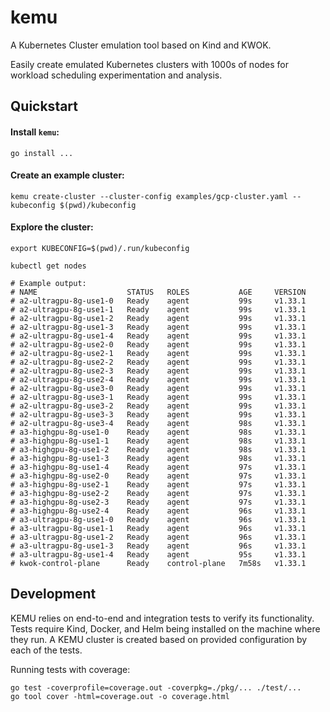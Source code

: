 # kemu
A Kubernetes Cluster emulation tool based on Kind and KWOK.

Easily create emulated Kubernetes clusters with 1000s of nodes
for workload scheduling experimentation and analysis.

## Quickstart
#### Install `kemu`:
```shell
go install ...
```

#### Create an example cluster:
```shell
kemu create-cluster --cluster-config examples/gcp-cluster.yaml --kubeconfig $(pwd)/kubeconfig
```

#### Explore the cluster:
```shell
export KUBECONFIG=$(pwd)/.run/kubeconfig

kubectl get nodes

# Example output:
# NAME                    STATUS   ROLES           AGE     VERSION
# a2-ultragpu-8g-use1-0   Ready    agent           99s     v1.33.1
# a2-ultragpu-8g-use1-1   Ready    agent           99s     v1.33.1
# a2-ultragpu-8g-use1-2   Ready    agent           99s     v1.33.1
# a2-ultragpu-8g-use1-3   Ready    agent           99s     v1.33.1
# a2-ultragpu-8g-use1-4   Ready    agent           99s     v1.33.1
# a2-ultragpu-8g-use2-0   Ready    agent           99s     v1.33.1
# a2-ultragpu-8g-use2-1   Ready    agent           99s     v1.33.1
# a2-ultragpu-8g-use2-2   Ready    agent           99s     v1.33.1
# a2-ultragpu-8g-use2-3   Ready    agent           99s     v1.33.1
# a2-ultragpu-8g-use2-4   Ready    agent           99s     v1.33.1
# a2-ultragpu-8g-use3-0   Ready    agent           99s     v1.33.1
# a2-ultragpu-8g-use3-1   Ready    agent           99s     v1.33.1
# a2-ultragpu-8g-use3-2   Ready    agent           99s     v1.33.1
# a2-ultragpu-8g-use3-3   Ready    agent           99s     v1.33.1
# a2-ultragpu-8g-use3-4   Ready    agent           98s     v1.33.1
# a3-highgpu-8g-use1-0    Ready    agent           98s     v1.33.1
# a3-highgpu-8g-use1-1    Ready    agent           98s     v1.33.1
# a3-highgpu-8g-use1-2    Ready    agent           98s     v1.33.1
# a3-highgpu-8g-use1-3    Ready    agent           98s     v1.33.1
# a3-highgpu-8g-use1-4    Ready    agent           97s     v1.33.1
# a3-highgpu-8g-use2-0    Ready    agent           97s     v1.33.1
# a3-highgpu-8g-use2-1    Ready    agent           97s     v1.33.1
# a3-highgpu-8g-use2-2    Ready    agent           97s     v1.33.1
# a3-highgpu-8g-use2-3    Ready    agent           97s     v1.33.1
# a3-highgpu-8g-use2-4    Ready    agent           96s     v1.33.1
# a3-ultragpu-8g-use1-0   Ready    agent           96s     v1.33.1
# a3-ultragpu-8g-use1-1   Ready    agent           96s     v1.33.1
# a3-ultragpu-8g-use1-2   Ready    agent           96s     v1.33.1
# a3-ultragpu-8g-use1-3   Ready    agent           96s     v1.33.1
# a3-ultragpu-8g-use1-4   Ready    agent           95s     v1.33.1
# kwok-control-plane      Ready    control-plane   7m58s   v1.33.1
```

## Development
KEMU relies on end-to-end and integration tests to verify its functionality.
Tests require Kind, Docker, and Helm being installed on the machine where they run.
A KEMU cluster is created based on provided configuration by each of the tests.

Running tests with coverage:
```shell
go test -coverprofile=coverage.out -coverpkg=./pkg/... ./test/...
go tool cover -html=coverage.out -o coverage.html
```
